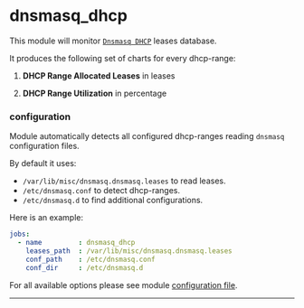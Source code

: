 # dnsmasq_dhcp

This module will monitor [`Dnsmasq DHCP`](http://www.thekelleys.org.uk/dnsmasq/doc.html) leases database.

It produces the following set of charts for every dhcp-range:

1. **DHCP Range Allocated Leases** in leases

2. **DHCP Range Utilization** in percentage

### configuration

Module automatically detects all configured dhcp-ranges reading `dnsmasq` configuration files.

By default it uses:
 - `/var/lib/misc/dnsmasq.dnsmasq.leases` to read leases.
 - `/etc/dnsmasq.conf` to detect dhcp-ranges.
 - `/etc/dnsmasq.d` to find additional configurations.

Here is an example:

```yaml
jobs:
  - name         : dnsmasq_dhcp
    leases_path  : /var/lib/misc/dnsmasq.dnsmasq.leases
    conf_path    : /etc/dnsmasq.conf
    conf_dir     : /etc/dnsmasq.d
```

For all available options please see module [configuration file](https://github.com/netdata/go.d.plugin/blob/master/config/go.d/dnsmasq_dhcp.conf).

---
